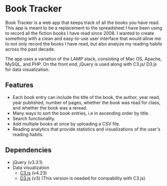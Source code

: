 # Book Tracker
Book Tracker is a web app that keeps track of all the books you have read. This app is meant to be a replacement to the spreadsheet I have been using to record all the fiction books I have read since 2008. I wanted to create something with a clean and easy-to-use user interface that would allow me to not only record the books I have read, but also analyze my reading habits across the past decade. 

The app uses a variation of the LAMP stack, consisting of Mac OS, Apache, MySQL, and PHP. On the front end, jQuery is used along with C3.js/ D3.js for data visualization.  

## Features
- Each book entry can include the title of the book, the author, year read, year published, number of pages, whether the book was read for class, and whether the book was a reread.
- Many ways to sort the book entries, i.e in ascending order by title.
- Search functionality.
- Add multiple books at once by uploading a CSV file.
- Reading analytics that provide statistics and visualizations of the user's reading habits.

## Dependencies
- jQuery (v3.3.1)
- Data visualization
  - [C3.js](http://c3js.org) (v4.23)
  - [D3.js](https://d3js.org/) (v3) (This version is needed for compability with C3.js)
